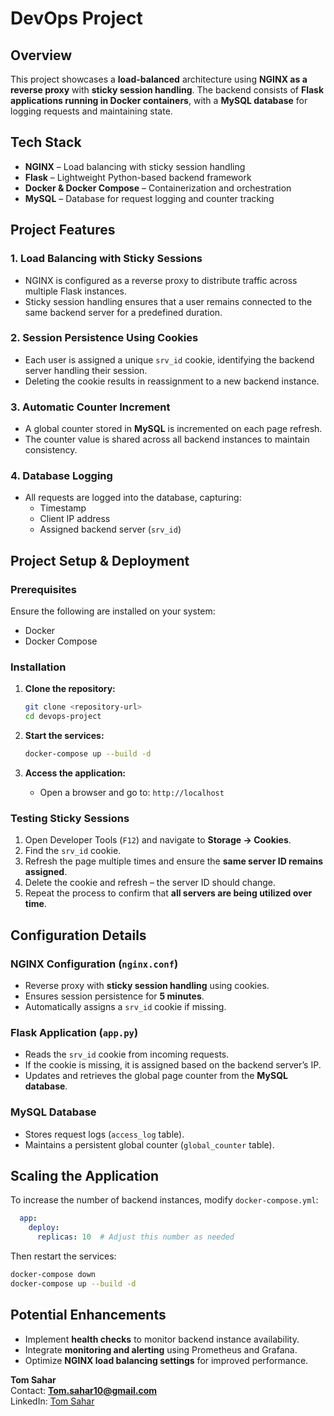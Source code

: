 # **DevOps Project**

## **Overview**
This project showcases a **load-balanced** architecture using **NGINX as a reverse proxy** with **sticky session handling**. The backend consists of **Flask applications running in Docker containers**, with a **MySQL database** for logging requests and maintaining state.

## **Tech Stack**
- **NGINX** – Load balancing with sticky session handling
- **Flask** – Lightweight Python-based backend framework
- **Docker & Docker Compose** – Containerization and orchestration
- **MySQL** – Database for request logging and counter tracking

## **Project Features**
### **1. Load Balancing with Sticky Sessions**
- NGINX is configured as a reverse proxy to distribute traffic across multiple Flask instances.
- Sticky session handling ensures that a user remains connected to the same backend server for a predefined duration.

### **2. Session Persistence Using Cookies**
- Each user is assigned a unique `srv_id` cookie, identifying the backend server handling their session.
- Deleting the cookie results in reassignment to a new backend instance.

### **3. Automatic Counter Increment**
- A global counter stored in **MySQL** is incremented on each page refresh.
- The counter value is shared across all backend instances to maintain consistency.

### **4. Database Logging**
- All requests are logged into the database, capturing:
  - Timestamp
  - Client IP address
  - Assigned backend server (`srv_id`)

## **Project Setup & Deployment**
### **Prerequisites**
Ensure the following are installed on your system:
- Docker
- Docker Compose

### **Installation**
1. **Clone the repository:**
   ```bash
   git clone <repository-url>
   cd devops-project
   ```

2. **Start the services:**
   ```bash
   docker-compose up --build -d
   ```

3. **Access the application:**
   - Open a browser and go to: `http://localhost`

### **Testing Sticky Sessions**
1. Open Developer Tools (`F12`) and navigate to **Storage → Cookies**.
2. Find the `srv_id` cookie.
3. Refresh the page multiple times and ensure the **same server ID remains assigned**.
4. Delete the cookie and refresh – the server ID should change.
5. Repeat the process to confirm that **all servers are being utilized over time**.

## **Configuration Details**
### **NGINX Configuration (`nginx.conf`)**
- Reverse proxy with **sticky session handling** using cookies.
- Ensures session persistence for **5 minutes**.
- Automatically assigns a `srv_id` cookie if missing.

### **Flask Application (`app.py`)**
- Reads the `srv_id` cookie from incoming requests.
- If the cookie is missing, it is assigned based on the backend server’s IP.
- Updates and retrieves the global page counter from the **MySQL database**.

### **MySQL Database**
- Stores request logs (`access_log` table).
- Maintains a persistent global counter (`global_counter` table).

## **Scaling the Application**
To increase the number of backend instances, modify `docker-compose.yml`:
```yaml
  app:
    deploy:
      replicas: 10  # Adjust this number as needed
```
Then restart the services:
```bash
docker-compose down
docker-compose up --build -d
```

## **Potential Enhancements**
- Implement **health checks** to monitor backend instance availability.
- Integrate **monitoring and alerting** using Prometheus and Grafana.
- Optimize **NGINX load balancing settings** for improved performance.

**Tom Sahar**  
Contact: **Tom.sahar10@gmail.com**  
LinkedIn: [Tom Sahar](https://www.linkedin.com/in/tom-sahar)


